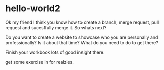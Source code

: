 # hello-world2

Ok my friend I think you know how to create a branch, merge request, pull request and sucesffully merge it.  So whats next? 

Do you want to create a website to showcase who you are personally and professionally? Is it about that time? What do you need to do to get there? 

Finish your workbook lots of good insight there. 

get some exercise in for realzies. 
